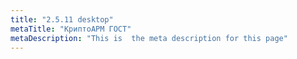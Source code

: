 ```yaml
---
title: "2.5.11 desktop"
metaTitle: "КриптоАРМ ГОСТ"
metaDescription: "This is  the meta description for this page"
---
```



